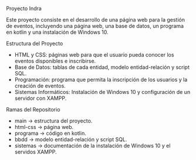 Proyecto Indra

Este proyecto consiste en el desarrollo de una página web para la gestión de eventos, incluyendo una página web,
una base de datos, un programa en kotlin y una instalación de Windows 10.

 Estructura del Proyecto

- HTML y CSS: páginas web para que el usuario pueda conocer los eventos disponibles e inscribirse.
- Base de Datos: tablas de cada entidad, modelo entidad-relación y script SQL.
- Programación: programa que permita la inscripción de los usuarios y la creación de eventos.
- Sistemas Informáticos: Instalación de Windows 10 y configuración de un servidor con XAMPP.

 Ramas del Repositorio

- main → estructura del proyecto.
- html-css → página web.
- programa → código en kotlin.
- bbdd → modelo entidad-relación y script SQL.
- sistemas → documentación de la instalación de Windows 10 y el servidos XAMPP.


